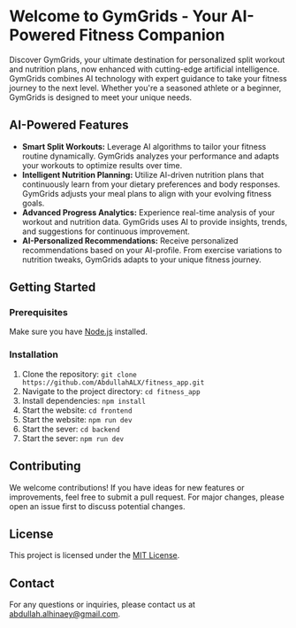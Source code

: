 <!DOCTYPE html>
<html lang="en">
<head>
  <meta charset="UTF-8">
  <meta name="viewport" content="width=device-width, initial-scale=1.0">

</head>
<body>

  <h1>Welcome to GymGrids - Your AI-Powered Fitness Companion</h1>

  <p>Discover GymGrids, your ultimate destination for personalized split workout and nutrition plans, now enhanced with cutting-edge artificial intelligence. GymGrids combines AI technology with expert guidance to take your fitness journey to the next level. Whether you're a seasoned athlete or a beginner, GymGrids is designed to meet your unique needs.</p>

  <h2>AI-Powered Features</h2>

  <ul>
    <li><strong>Smart Split Workouts:</strong> Leverage AI algorithms to tailor your fitness routine dynamically. GymGrids analyzes your performance and adapts your workouts to optimize results over time.</li>
    <li><strong>Intelligent Nutrition Planning:</strong> Utilize AI-driven nutrition plans that continuously learn from your dietary preferences and body responses. GymGrids adjusts your meal plans to align with your evolving fitness goals.</li>
    <li><strong>Advanced Progress Analytics:</strong> Experience real-time analysis of your workout and nutrition data. GymGrids uses AI to provide insights, trends, and suggestions for continuous improvement.</li>
    <li><strong>AI-Personalized Recommendations:</strong> Receive personalized recommendations based on your AI-profile. From exercise variations to nutrition tweaks, GymGrids adapts to your unique fitness journey.</li>
  </ul>

  <h2>Getting Started</h2>

  <h3>Prerequisites</h3>

  <p>Make sure you have <a href="https://nodejs.org/">Node.js</a> installed.</p>

  <h3>Installation</h3>


  <ol>
    <li>Clone the repository: <code>git clone https://github.com/AbdullahALX/fitness_app.git</code></li>
    <li>Navigate to the project directory: <code>cd fitness_app</code></li>
    <li>Install dependencies: <code>npm install</code></li>
    <li>Start the website: <code>cd frontend</code></li>
    <li>Start the website: <code>npm run dev</code></li>
    <li>Start the sever: <code>cd backend</code></li>
    <li>Start the sever: <code>npm run dev</code></li>
  </ol>

  <h2>Contributing</h2>

  <p>We welcome contributions! If you have ideas for new features or improvements, feel free to submit a pull request. For major changes, please open an issue first to discuss potential changes.</p>

  <h2>License</h2>

  <p>This project is licensed under the <a href="LICENSE">MIT License</a>.</p>

  <h2>Contact</h2>

  <p>For any questions or inquiries, please contact us at <a href="mailto:abdullah.alhinaey@gmail.com">abdullah.alhinaey@gmail.com</a>.</p>

</body>
</html>
